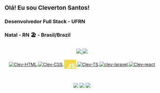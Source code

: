 ### <div> <h3>Olá! Eu sou Cleverton Santos!</h3>
<h3>Desenvolvedor Full Stack - UFRN</h3>    
<h3> Natal - RN 🏖️ - Brasil/Brazil </h3> 
</div>
<h2 "auto"></h2>
 
 <div align="center">
        <a href="https://github.com/clevertoncodev">
        <img height="180em" src="https://github-readme-stats.vercel.app/api?username=clevertoncodev&show_icons=true&theme=codeSTACKr&include_all_commits=true&count_private=true"/>
        <img height="180em" src="https://github-readme-stats.vercel.app/api/top-langs/?username=clevertoncodev&layout=compact&langs_count=7&theme=codeSTACKr"/>  
      </div>
      <div  align="center" style="display: inline_block"><br>
        <img align="center" alt="Clev-HTML" height="30" width="40" src="https://cdn.jsdelivr.net/gh/devicons/devicon/icons/html5/html5-original.svg">
        <img align="center" alt="Clev-CSS" height="30" width="40" src="https://cdn.jsdelivr.net/gh/devicons/devicon/icons/css3/css3-original.svg">
        <img align="center" alt="Clev-Js" height="30" width="40" src="https://raw.githubusercontent.com/devicons/devicon/master/icons/javascript/javascript-plain.svg">
        <img align="center" alt="Clev-TS" height="30" width="30" src="https://cdn-icons-png.flaticon.com/512/5968/5968381.png">
        <img align="center" alt="clev-laravel" height="200" width="100"  src="https://raw.githubusercontent.com/laravel/art/master/logo-lockup/5%20SVG/2%20CMYK/1%20Full%20Color/laravel-logolockup-cmyk-red.svg" />
        <img align="center" alt="Clev-react" height="40" width="50" src="https://cdn.jsdelivr.net/gh/devicons/devicon/icons/react/react-original-wordmark.svg">
</div>    
  <div>
    <h2 "auto"></h2>
 </div>
   <br>
      <div align="center">
          <a href="https://api.whatsapp.com/send?phone=5584994105215"><img src="https://img.shields.io/badge/WhatsApp-25D366?style=for-the-badge&logo=whatsapp&logoColor=white" target="_blank"></a>
          <a href = "mailto:clevertonsantoscodev@gmail.com"><img src="https://img.shields.io/badge/-Gmail-%23333?style=for-the-badge&logo=gmail&logoColor=red" target="_blank"></a>
          <a href="https://www.linkedin.com/in/cleverton-santos-5548a1233/" target="_blank"><img src="https://img.shields.io/badge/-LinkedIn-%230077B5?style=for-the-badge&logo=linkedin&logoColor=white" target="_blank"></a></div>
